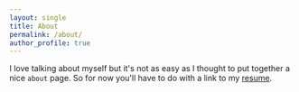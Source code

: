 ```yaml
---
layout: single
title: About
permalink: /about/
author_profile: true
---
```


I love talking about myself but it's not as easy as I thought to put together a nice `about` page. So for now you'll have to do with a link to my [resume](/assets/files/Resume_Willem_Dehaes_Jul_18.pdf).
